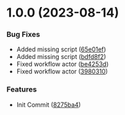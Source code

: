 # 1.0.0 (2023-08-14)


### Bug Fixes

* Added missing script ([65e01ef](https://github.com/oblakstudio/timescaledb-mongo-mysql-fdw/commit/65e01efffe1b8d613c5cbc1e99ad3f411dcc4f04))
* Added missing script ([bdfd8f2](https://github.com/oblakstudio/timescaledb-mongo-mysql-fdw/commit/bdfd8f22033dfeacc639c4badb6ed655e10e8cfc))
* Fixed workflow actor ([be4253d](https://github.com/oblakstudio/timescaledb-mongo-mysql-fdw/commit/be4253d95d6b680d1842bf3f3cd31c6befed64fa))
* Fixed workflow actor ([3980310](https://github.com/oblakstudio/timescaledb-mongo-mysql-fdw/commit/398031066efcbb20ef9797250e4c9a453e34f17a))


### Features

* Init Commit ([8275ba4](https://github.com/oblakstudio/timescaledb-mongo-mysql-fdw/commit/8275ba4e4462c869e724694200c8d46e0e43aa8b))
